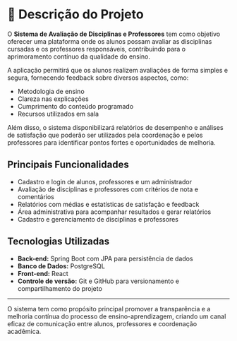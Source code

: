 # 📌 Descrição do Projeto

O **Sistema de Avaliação de Disciplinas e Professores** tem como objetivo oferecer uma plataforma onde os alunos possam avaliar as disciplinas cursadas e os professores responsáveis, contribuindo para o aprimoramento contínuo da qualidade do ensino.

A aplicação permitirá que os alunos realizem avaliações de forma simples e segura, fornecendo feedback sobre diversos aspectos, como:

- Metodologia de ensino  
- Clareza nas explicações  
- Cumprimento do conteúdo programado  
- Recursos utilizados em sala  

Além disso, o sistema disponibilizará relatórios de desempenho e análises de satisfação que poderão ser utilizados pela coordenação e pelos professores para identificar pontos fortes e oportunidades de melhoria.

## Principais Funcionalidades

- Cadastro e login de alunos, professores e um administrador  
- Avaliação de disciplinas e professores com critérios de nota e comentários  
- Relatórios com médias e estatísticas de satisfação e feedback  
- Área administrativa para acompanhar resultados e gerar relatórios  
- Cadastro e gerenciamento de disciplinas e professores  

## Tecnologias Utilizadas

- **Back-end:** Spring Boot com JPA para persistência de dados  
- **Banco de Dados:** PostgreSQL  
- **Front-end:** React  
- **Controle de versão:** Git e GitHub para versionamento e compartilhamento do projeto  

---

O sistema tem como propósito principal promover a transparência e a melhoria contínua do processo de ensino-aprendizagem, criando um canal eficaz de comunicação entre alunos, professores e coordenação acadêmica.
